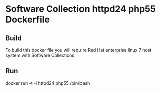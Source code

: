 Software Collection httpd24 php55 Dockerfile
===============

Build
-----
To build this docker file you will require Red Hat enterprise linux 7 host system with Software Collections

Run
-----
docker run -t -i httpd24 php55 /bin/bash
